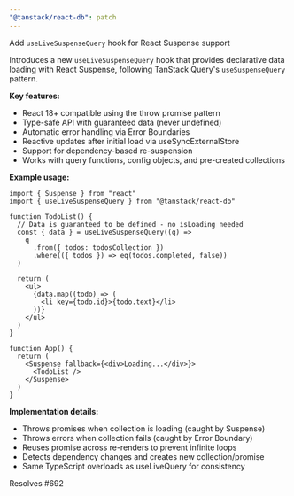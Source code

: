```yaml
---
"@tanstack/react-db": patch
---
```


Add `useLiveSuspenseQuery` hook for React Suspense support

Introduces a new `useLiveSuspenseQuery` hook that provides declarative data loading with React Suspense, following TanStack Query's `useSuspenseQuery` pattern.

**Key features:**

- React 18+ compatible using the throw promise pattern
- Type-safe API with guaranteed data (never undefined)
- Automatic error handling via Error Boundaries
- Reactive updates after initial load via useSyncExternalStore
- Support for dependency-based re-suspension
- Works with query functions, config objects, and pre-created collections

**Example usage:**

```tsx
import { Suspense } from "react"
import { useLiveSuspenseQuery } from "@tanstack/react-db"

function TodoList() {
  // Data is guaranteed to be defined - no isLoading needed
  const { data } = useLiveSuspenseQuery((q) =>
    q
      .from({ todos: todosCollection })
      .where(({ todos }) => eq(todos.completed, false))
  )

  return (
    <ul>
      {data.map((todo) => (
        <li key={todo.id}>{todo.text}</li>
      ))}
    </ul>
  )
}

function App() {
  return (
    <Suspense fallback={<div>Loading...</div>}>
      <TodoList />
    </Suspense>
  )
}
```

**Implementation details:**

- Throws promises when collection is loading (caught by Suspense)
- Throws errors when collection fails (caught by Error Boundary)
- Reuses promise across re-renders to prevent infinite loops
- Detects dependency changes and creates new collection/promise
- Same TypeScript overloads as useLiveQuery for consistency

Resolves #692
